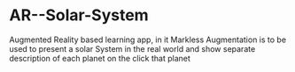 # AR--Solar-System
Augmented Reality based learning app, in it Markless Augmentation is to be used to present a solar System in the real world and show separate description of each planet on the click that planet
